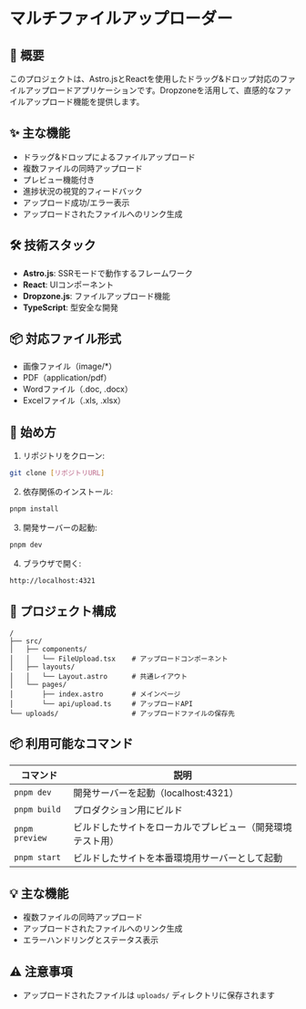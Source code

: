 # マルチファイルアップローダー

## 📝 概要

このプロジェクトは、Astro.jsとReactを使用したドラッグ&ドロップ対応のファイルアップロードアプリケーションです。Dropzoneを活用して、直感的なファイルアップロード機能を提供します。

## ✨ 主な機能

- ドラッグ&ドロップによるファイルアップロード
- 複数ファイルの同時アップロード
- プレビュー機能付き
- 進捗状況の視覚的フィードバック
- アップロード成功/エラー表示
- アップロードされたファイルへのリンク生成

## 🛠️ 技術スタック

- **Astro.js**: SSRモードで動作するフレームワーク
- **React**: UIコンポーネント
- **Dropzone.js**: ファイルアップロード機能
- **TypeScript**: 型安全な開発

## 📦 対応ファイル形式

- 画像ファイル（image/*）
- PDF（application/pdf）
- Wordファイル（.doc, .docx）
- Excelファイル（.xls, .xlsx）

## 🚀 始め方

1. リポジトリをクローン:

```bash
git clone [リポジトリURL]
```

2. 依存関係のインストール:
```bash
pnpm install
```

3. 開発サーバーの起動:
```bash
pnpm dev
```

4. ブラウザで開く:
```bash
http://localhost:4321
```

## 📂 プロジェクト構成

```
/
├── src/
│   ├── components/
│   │   └── FileUpload.tsx    # アップロードコンポーネント
│   ├── layouts/
│   │   └── Layout.astro      # 共通レイアウト
│   └── pages/
│       ├── index.astro       # メインページ
│       └── api/upload.ts     # アップロードAPI
└── uploads/                  # アップロードファイルの保存先
```

## 📦 利用可能なコマンド

| コマンド | 説明 |
|----------|------|
| `pnpm dev` | 開発サーバーを起動（localhost:4321） |
| `pnpm build` | プロダクション用にビルド |
| `pnpm preview` | ビルドしたサイトをローカルでプレビュー（開発環境テスト用） |
| `pnpm start` | ビルドしたサイトを本番環境用サーバーとして起動 |

## 💡 主な機能

- 複数ファイルの同時アップロード
- アップロードされたファイルへのリンク生成
- エラーハンドリングとステータス表示

## ⚠️ 注意事項

- アップロードされたファイルは `uploads/` ディレクトリに保存されます
